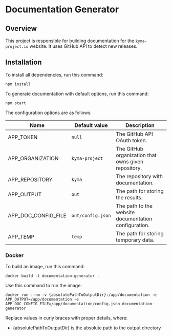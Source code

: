 # Documentation Generator

## Overview

This project is responsible for building documentation for the `kyma-project.io` website. It uses GitHub API to detect new releases.

## Installation

To install all dependencies, run this command:

```
npm install
```

To generate documentation with default options, run this command:

```
npm start
```

The configuration options are as follows:

| Name                | Default value     | Description                                          |
| ------------------- | ----------------- | ---------------------------------------------------- |
| APP_TOKEN           | `null`            | The GitHub API OAuth token.                          |
| APP_ORGANIZATION    | `kyma-project`    | The GitHub organization that owns given repository.  |
| APP_REPOSITORY      | `kyma`            | The repository with documentation.                   |
| APP_OUTPUT          | `out`             | The path for storing the results.                    |
| APP_DOC_CONFIG_FILE | `out/config.json` | The path to the website documentation configuration. |
| APP_TEMP            | `temp`            | The path for storing temporary data.                 |

### Docker

To build an image, run this command:

```
docker build -t documentation-generator .
```

Use this command to run the image:

```
docker run --rm -v {absolutePathToOutputDir}:/app/documentation -e APP_OUTPUT=/app/documentation -e APP_DOC_CONFIG_FILE=/app/documentation/config.json documentation-generator
```

Replace values in curly braces with proper details, where:

- {absolutePathToOutputDir} is the absolute path to the output directory

